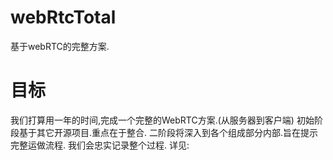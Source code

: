 # webRtcTotal
基于webRTC的完整方案.

# 目标
我们打算用一年的时间,完成一个完整的WebRTC方案.(从服务器到客户端)
初始阶段基于其它开源项目.重点在于整合.
二阶段将深入到各个组成部分内部.旨在提示完整运做流程.
我们会忠实记录整个过程.
详见:
